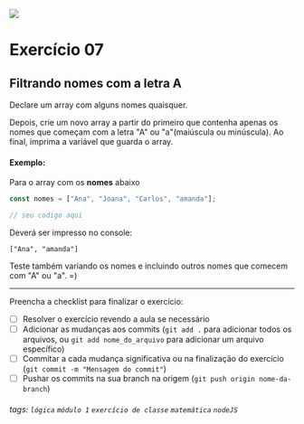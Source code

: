 ![](https://i.imgur.com/xG74tOh.png)

# Exercício 07

## Filtrando nomes com a letra A

Declare um array com alguns nomes quaisquer.

Depois, crie um novo array a partir do primeiro que contenha apenas os nomes que começam com a letra "A" ou "a"(maiúscula ou minúscula).
Ao final, imprima a variável que guarda o array.

#### Exemplo:

Para o array com os **nomes** abaixo

```javascript
const nomes = ["Ana", "Joana", "Carlos", "amanda"];

// seu codigo aqui
```

Deverá ser impresso no console:

```
["Ana", "amanda"]
```

Teste também variando os nomes e incluindo outros nomes que comecem com "A" ou "a". =)

---

Preencha a checklist para finalizar o exercício:

- [ ] Resolver o exercício revendo a aula se necessário
- [ ] Adicionar as mudanças aos commits (`git add .` para adicionar todos os arquivos, ou `git add nome_do_arquivo` para adicionar um arquivo específico)
- [ ] Commitar a cada mudança significativa ou na finalização do exercício (`git commit -m "Mensagem do commit"`)
- [ ] Pushar os commits na sua branch na origem (`git push origin nome-da-branch`)

###### tags: `lógica` `módulo 1` `exercício de classe` `matemática` `nodeJS`
